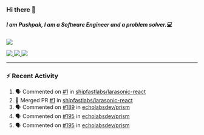 ### Hi there 👋

##### I am Pushpak, I am a Software Engineer and a problem solver.💻

<a href='https://twitter.com/pushpak1300'><a href="https://pushpak1300.me/" target="_blank">
  <img src="https://img.shields.io/badge/website-%23E34F26.svg?&style=for-the-badge" />
</a> 
 
 <a href="https://twitter.com/pushpak1300" target="_blank">
  <img src="https://img.shields.io/badge/twitter-%231DA1F2.svg?&style=for-the-badge&logo=twitter&logoColor=white" />
</a> 

<a href="https://www.linkedin.com/in/pushpak-c-286b17b1/" target="_blank">
  <img src="https://img.shields.io/badge/linkedin-%230077B5.svg?&style=for-the-badge&logo=linkedin&logoColor=white" />
</a> 

<a href="https://dev.to/pushpak1300/" target="_blank">
  <img src="http://img.shields.io/badge/dev.to-gray?style=for-the-badge&logo=dev.to&?logoColor=white?logoWidth=100?label=" />
</a> 


</p>

---

### ⚡ Recent Activity

<!--START_SECTION:activity-->
1. 🗣 Commented on [#1](https://github.com/shipfastlabs/larasonic-react/pull/1#issuecomment-2676309251) in [shipfastlabs/larasonic-react](https://github.com/shipfastlabs/larasonic-react)
2. 🎉 Merged PR [#1](https://github.com/shipfastlabs/larasonic-react/pull/1) in [shipfastlabs/larasonic-react](https://github.com/shipfastlabs/larasonic-react)
3. 🗣 Commented on [#189](https://github.com/echolabsdev/prism/pull/189#issuecomment-2670551442) in [echolabsdev/prism](https://github.com/echolabsdev/prism)
4. 🗣 Commented on [#195](https://github.com/echolabsdev/prism/pull/195#issuecomment-2665407949) in [echolabsdev/prism](https://github.com/echolabsdev/prism)
5. 🗣 Commented on [#195](https://github.com/echolabsdev/prism/pull/195#issuecomment-2663065693) in [echolabsdev/prism](https://github.com/echolabsdev/prism)
<!--END_SECTION:activity-->
